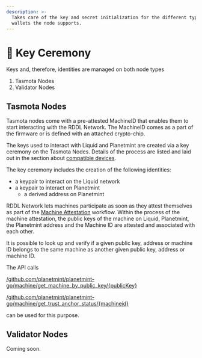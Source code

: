 ```yaml
---
description: >-
  Takes care of the key and secret initialization for the different types of
  wallets the node supports.
---
```


# 🔐 Key Ceremony

Keys and, therefore, identities are managed on both node types

1. Tasmota Nodes
2. Validator Nodes

## Tasmota Nodes

Tasmota nodes come with a pre-attested MachineID that enables them to start interacting with the RDDL Network. The MachineID comes as a part of the firmware or is defined with an attached crypto-chip.&#x20;

The keys used to interact with Liquid and Planetmint are created via a key ceremony on the Tasmota Nodes. Details of the process are listed and laid out in the section about [compatible devices](../../supported-hardware/compatible-oem-devices/).

The key ceremony includes the creation of the following identities:&#x20;

* a keypair to interact on the Liquid network
* a keypair to interact on Planetmint
  * a derived address on Planetmint

RDDL Network lets machines participate as soon as they attest themselves as part of the [Machine Attestation](../../use-cases/machine-attestation.md) workflow. Within the process of the machine attestation, the public keys of the machine on Liquid, Planetmint, the Planetmint address and the Machine ID are attested and associated with each other.&#x20;

It is possible to look up and verify if a given public key, address or machine ID belongs to the same machine as another given public key, address or machine ID.&#x20;

The API calls

[/github.com/planetmint/planetmint-go/machine/get\_machine\_by\_public\_key/{publicKey}](https://planetmint-go-testnet-api.rddl.io/github.com/planetmint/planetmint-go/machine/get\_machine\_by\_public\_key)

[/github.com/planetmint/planetmint-go/machine/get\_trust\_anchor\_status/{machineid}](https://planetmint-go-testnet-api.rddl.io/github.com/planetmint/planetmint-go/machine/get\_trust\_anchor\_status/)

can be used for this purpose.

## Validator Nodes

Coming soon.
